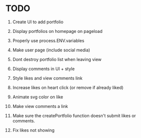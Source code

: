 # TODO

1.  Create UI to add portfolio

1.  Display portfolios on homepage on pageload

1.  Properly use process.ENV.variables

1.  Make user page (include social media)

1.  Dont destroy portfolio list when leaving view

1.  Display comments in UI + style

1.  Style likes and view comments link

1.  Increase likes on heart click (or remove if already liked)

1.  Animate svg color on like

1.  Make view comments a link

1.  Make sure the createPortfolio function doesn't submit likes or comments.

1.  Fix likes not showing
